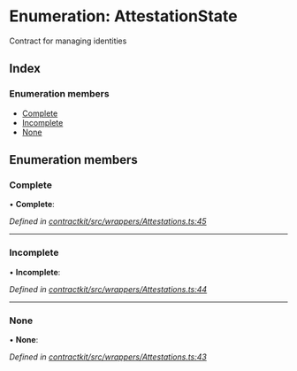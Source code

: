 # Enumeration: AttestationState

Contract for managing identities

## Index

### Enumeration members

* [Complete](_wrappers_attestations_.attestationstate.md#complete)
* [Incomplete](_wrappers_attestations_.attestationstate.md#incomplete)
* [None](_wrappers_attestations_.attestationstate.md#none)

## Enumeration members

###  Complete

• **Complete**:

*Defined in [contractkit/src/wrappers/Attestations.ts:45](https://github.com/celo-org/celo-monorepo/blob/master/packages/contractkit/src/wrappers/Attestations.ts#L45)*

___

###  Incomplete

• **Incomplete**:

*Defined in [contractkit/src/wrappers/Attestations.ts:44](https://github.com/celo-org/celo-monorepo/blob/master/packages/contractkit/src/wrappers/Attestations.ts#L44)*

___

###  None

• **None**:

*Defined in [contractkit/src/wrappers/Attestations.ts:43](https://github.com/celo-org/celo-monorepo/blob/master/packages/contractkit/src/wrappers/Attestations.ts#L43)*
